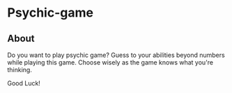# Psychic-game

## About
Do you want to play psychic game? 
Guess to your abilities beyond numbers while playing this game. Choose wisely as the game knows what you're thinking.



Good Luck!
